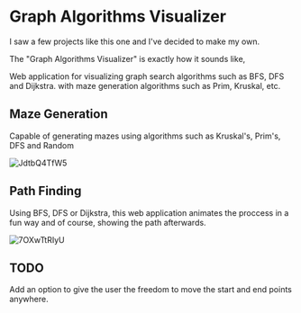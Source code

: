 



# Graph Algorithms Visualizer

I saw a few projects like this one and I've decided to make my own.

The "Graph Algorithms Visualizer" is exactly how it sounds like,

Web application for visualizing graph search algorithms such as BFS, DFS and Dijkstra. with maze generation algorithms such as Prim, Kruskal, etc.


## Maze Generation

Capable of generating mazes using algorithms such as Kruskal's, Prim's, DFS and Random

![JdtbQ4TfW5](https://user-images.githubusercontent.com/45796025/132072268-b018b161-496c-4a35-ab8c-b7b959246824.gif)

## Path Finding

Using BFS, DFS or Dijkstra, this web application animates the proccess in a fun way and of course, showing the path afterwards.

![7OXwTtRIyU](https://user-images.githubusercontent.com/45796025/132072402-974e253f-4f32-4ec2-ae16-4b50bc815b7e.gif)

## TODO

Add an option to give the user the freedom to move the start and end points anywhere.
